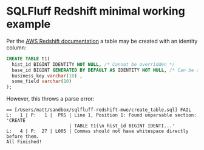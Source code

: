 # SQLFluff Redshift minimal working example

Per the [AWS Redshift documentation](https://docs.aws.amazon.com/redshift/latest/dg/r_CREATE_TABLE_examples.html#r_CREATE_TABLE_NEW-create-a-table-with-default-identity-column) a table may be created with an identity column:

```sql
CREATE TABLE t1(
  hist_id BIGINT IDENTITY NOT NULL, /* Cannot be overridden */
  base_id BIGINT GENERATED BY DEFAULT AS IDENTITY NOT NULL, /* Can be overridden */
  business_key varchar(10) ,
  some_field varchar(10)
);
```

However, this throws a parse error:

```
== [/Users/matt/sandbox/sqlfluff-redshift-mwe/create_table.sql] FAIL
L:   1 | P:   1 |  PRS | Line 1, Position 1: Found unparsable section: 'CREATE
                       | TABLE t1(\n hist_id BIGINT IDENTI...'
L:   4 | P:  27 | L005 | Commas should not have whitespace directly before them.
All Finished!
```

